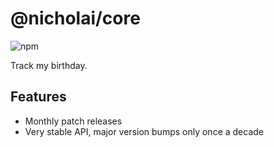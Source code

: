 # @nicholai/core

![npm](https://img.shields.io/npm/v/@nicholai/core?style=for-the-badge)

Track my birthday.

## Features

- Monthly patch releases
- Very stable API, major version bumps only once a decade

